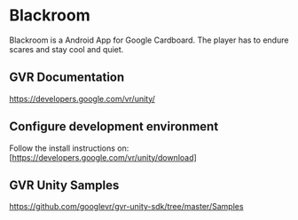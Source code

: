 # Blackroom
Blackroom is a Android App for Google Cardboard. The player has to endure scares and stay cool and quiet.

## GVR Documentation
https://developers.google.com/vr/unity/

## Configure development environment
Follow the install instructions on: [https://developers.google.com/vr/unity/download]

## GVR Unity Samples
https://github.com/googlevr/gvr-unity-sdk/tree/master/Samples